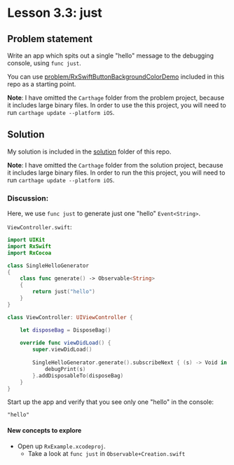 # Lesson 3.3: just

## Problem statement

Write an app which spits out a single "hello" message to the debugging console, using `func just`.

You can use [problem/RxSwiftButtonBackgroundColorDemo](problem/RxSwiftButtonBackgroundColorDemo) included in this repo as a starting point.

**Note**: I have omitted the `Carthage` folder from the problem project, because it includes large binary files.  In order to use the this project, you will need to run `carthage update --platform iOS`.

## Solution

My solution is included in the [solution](solution) folder of this repo.

**Note**: I have omitted the `Carthage` folder from the solution project, because it includes large binary files.  In order to run the this project, you will need to run `carthage update --platform iOS`.

### Discussion:

Here, we use `func just` to generate just one "hello" `Event<String>`.

`ViewController.swift`:

```swift
import UIKit
import RxSwift
import RxCocoa

class SingleHelloGenerator
{
    class func generate() -> Observable<String>
    {
        return just("hello")
    }
}

class ViewController: UIViewController {

    let disposeBag = DisposeBag()
    
    override func viewDidLoad() {
        super.viewDidLoad()
        
        SingleHelloGenerator.generate().subscribeNext { (s) -> Void in
            debugPrint(s)
        }.addDisposableTo(disposeBag)
    }
}
```

Start up the app and verify that you see only one "hello" in the console:

```
"hello"
```

#### New concepts to explore

* Open up `RxExample.xcodeproj`.
  * Take a look at `func just` in `Observable+Creation.swift`
